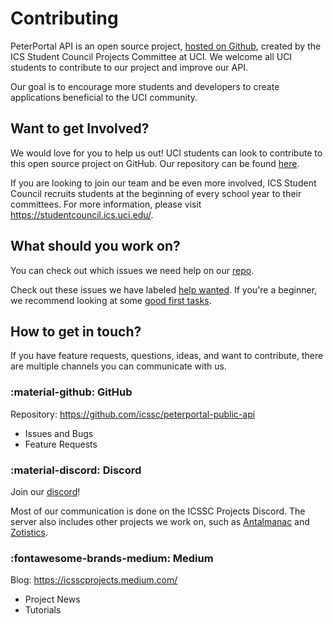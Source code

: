 # Contributing

PeterPortal API is an open source project, [hosted on Github](https://github.com/icssc/peterportal-public-api), created by the ICS Student Council Projects Committee at UCI. We welcome all UCI students to contribute to our project and improve our API.

Our goal is to encourage more students and developers to create applications beneficial to the UCI community.

## Want to get Involved?

We would love for you to help us out! UCI students can look to contribute to this open source project on GitHub. Our repository can be found [here](https://github.com/icssc/peterportal-public-api).

If you are looking to join our team and be even more involved, ICS Student Council recruits students at the beginning of every school year to their committees. For more information, please visit <https://studentcouncil.ics.uci.edu/>.

## What should you work on?

You can check out which issues we need help on our [repo](https://github.com/icssc/peterportal-public-api).

Check out these issues we have labeled [help wanted](https://github.com/icssc/peterportal-public-api/labels/help%20wanted). If you're a beginner, we recommend looking at some [good first tasks](https://github.com/icssc/peterportal-public-api/labels/good%20first%20task).

## How to get in touch?

If you have feature requests, questions, ideas, and want to contribute, there are multiple channels you can communicate with us.

### :material-github: GitHub

Repository: <https://github.com/icssc/peterportal-public-api>

- Issues and Bugs
- Feature Requests

### :material-discord: Discord

Join our [discord](https://discord.gg/WVNWdT33nh)!

Most of our communication is done on the ICSSC Projects Discord. The server also includes other projects we work on, such as [Antalmanac](https://antalmanac.com/) and [Zotistics](https://zotistics.com/).

### :fontawesome-brands-medium: Medium

Blog: <https://icsscprojects.medium.com/>

- Project News
- Tutorials

